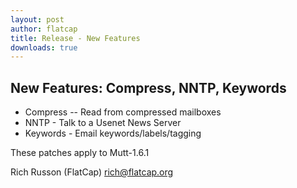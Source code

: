 ```yaml
---
layout: post
author: flatcap
title: Release - New Features
downloads: true
---
```


## New Features: Compress, NNTP, Keywords

- Compress -- Read from compressed mailboxes
- NNTP - Talk to a Usenet News Server
- Keywords - Email keywords/labels/tagging

These patches apply to Mutt-1.6.1

Rich Russon (FlatCap)
rich@flatcap.org

